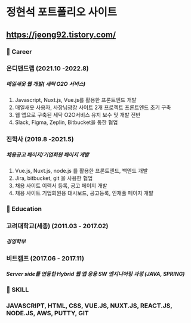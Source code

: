 # 정현석 포트폴리오 사이트

## https://jeong92.tistory.com/

### 🍔 Career

### 온디맨드랩 (2021.10 -2022.8)

##### 매일새옷 웹 개발( 세탁 O2O 서비스)

1. Javascript, Nuxt.js, Vue.js를 활용한 프론트엔드 개발
2. 매일새옷 사용자, 사장님광장 사이트 2개 프로젝트 프론트엔드 초기 구축
3. 웹 앱으로 구축된 세탁 O2O서비스 유지 보수 및 개발 전반
4. Slack, Figma, Zeplin, Bitbucket을 통한 협업

### 진학사 (2019.8 -2021.5)

##### 채용공고 페이지/기업회원 페이지 개발

1. Vue.js, Nuxt.js, node.js 를 활용한 프론트엔드, 백엔드 개발
2. Jira, bitbucket, git 을 사용한 협업
3. 채용 사이트 이력서 등록, 공고 페이지 개발
4. 채용 사이트 기업회원용 대시보드, 공고등록, 인재풀 페이지 개발

### 🌭 Education

### 고려대학교(세종) (2011.03 - 2017.02)

##### 경영학부

### 비트캠프 (2017.06 - 2017.11)

##### Server side를 연동한 Hybrid 웹 앱 응용 SW 엔지니어링 과정 (JAVA, SPRING)

### 🍟 SKILL

### JAVASCRIPT, HTML, CSS, VUE.JS, NUXT.JS, REACT.JS, NODE.JS, AWS, PUTTY, GIT
